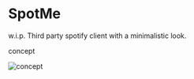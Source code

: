 # SpotMe
w.i.p.
Third party spotify client with a minimalistic look.

concept

![concept](https://github.com/jcbkdev/spotme/assets/53277197/945e0ecd-377b-46f1-9ed7-60fa6a3059c5)
